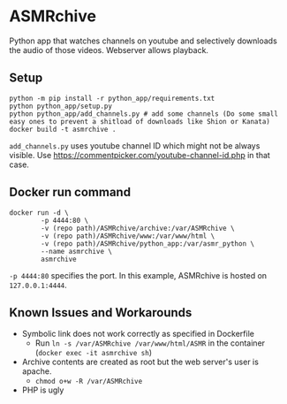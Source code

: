 # ASMRchive
Python app that watches channels on youtube and selectively downloads the audio of those videos. Webserver allows playback. 

## Setup
```
python -m pip install -r python_app/requirements.txt
python python_app/setup.py
python python_app/add_channels.py # add some channels (Do some small easy ones to prevent a shitload of downloads like Shion or Kanata)
docker build -t asmrchive .
```

`add_channels.py` uses youtube channel ID which might not be always visible. Use https://commentpicker.com/youtube-channel-id.php in that case.

## Docker run command
```
docker run -d \
        -p 4444:80 \
        -v (repo path)/ASMRchive/archive:/var/ASMRchive \
        -v (repo path)/ASMRchive/www:/var/www/html \
        -v (repo path)/ASMRchive/python_app:/var/asmr_python \
        --name asmrchive \
        asmrchive
```
`-p 4444:80` specifies the port. In this example, ASMRchive is hosted on `127.0.0.1:4444`.

## Known Issues and Workarounds
- Symbolic link does not work correctly as specified in Dockerfile
  - Run `ln -s /var/ASMRchive /var/www/html/ASMR` in the container (`docker exec -it asmrchive sh`)
- Archive contents are created as root but the web server's user is apache.
  - `chmod o+w -R /var/ASMRchive`
- PHP is ugly
  
